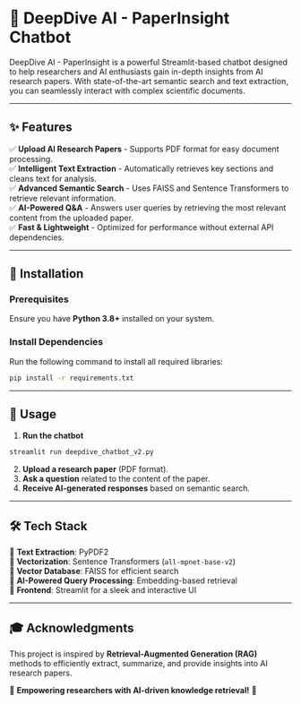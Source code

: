 # 🚀 DeepDive AI - PaperInsight Chatbot

DeepDive AI - PaperInsight is a powerful Streamlit-based chatbot designed to help researchers and AI enthusiasts gain in-depth insights from AI research papers. With state-of-the-art semantic search and text extraction, you can seamlessly interact with complex scientific documents.

---

## ✨ Features
✅ **Upload AI Research Papers** - Supports PDF format for easy document processing.  
✅ **Intelligent Text Extraction** - Automatically retrieves key sections and cleans text for analysis.  
✅ **Advanced Semantic Search** - Uses FAISS and Sentence Transformers to retrieve relevant information.  
✅ **AI-Powered Q&A** - Answers user queries by retrieving the most relevant content from the uploaded paper.  
✅ **Fast & Lightweight** - Optimized for performance without external API dependencies.

---

## 📌 Installation
### Prerequisites
Ensure you have **Python 3.8+** installed on your system.

### Install Dependencies
Run the following command to install all required libraries:
```bash
pip install -r requirements.txt
```

---

## 🚀 Usage
1. **Run the chatbot**
```bash
streamlit run deepdive_chatbot_v2.py
```
2. **Upload a research paper** (PDF format).
3. **Ask a question** related to the content of the paper.
4. **Receive AI-generated responses** based on semantic search.

---

## 🛠 Tech Stack
🔹 **Text Extraction**: PyPDF2  
🔹 **Vectorization**: Sentence Transformers (`all-mpnet-base-v2`)  
🔹 **Vector Database**: FAISS for efficient search  
🔹 **AI-Powered Query Processing**: Embedding-based retrieval  
🔹 **Frontend**: Streamlit for a sleek and interactive UI

---

## 🎓 Acknowledgments
This project is inspired by **Retrieval-Augmented Generation (RAG)** methods to efficiently extract, summarize, and provide insights into AI research papers.

🌟 **Empowering researchers with AI-driven knowledge retrieval!** 🌟
